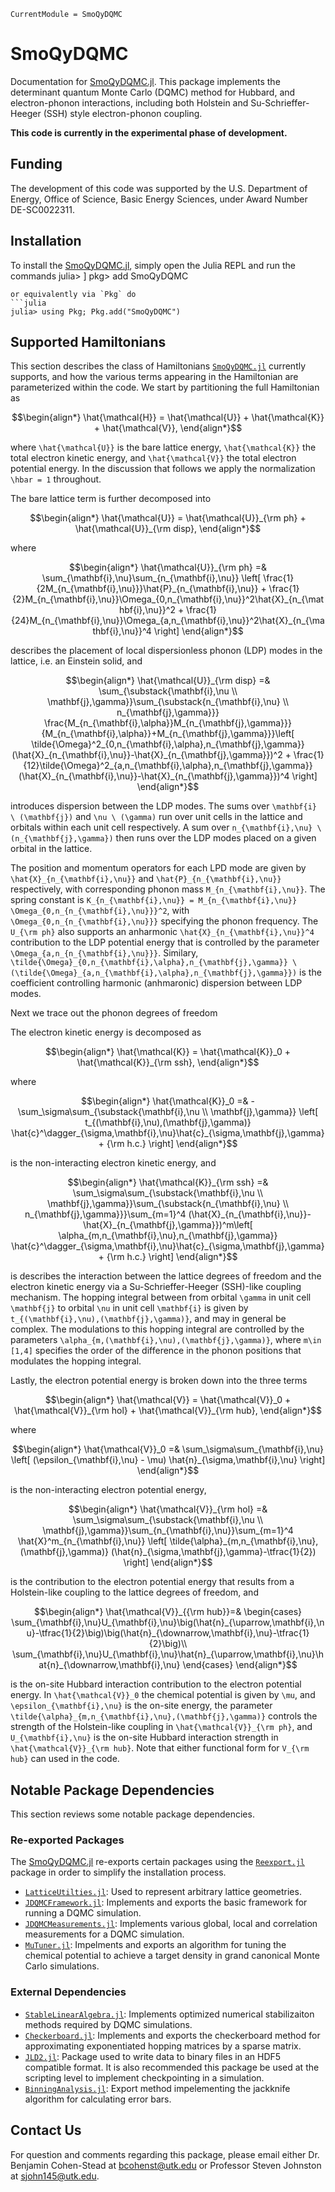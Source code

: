 ```@meta
CurrentModule = SmoQyDQMC
```

# SmoQyDQMC

Documentation for [SmoQyDQMC.jl](https://github.com/SmoQySuite/SmoQyDQMC.jl).
This package implements the determinant quantum Monte Carlo (DQMC) method for Hubbard,
and electron-phonon interactions, including both Holstein and Su-Schrieffer-Heeger (SSH) style
electron-phonon coupling.

**This code is currently in the experimental phase of development.**

## Funding

The development of this code was supported by the U.S. Department of Energy, Office of Science, Basic Energy Sciences,
under Award Number DE-SC0022311.

## Installation

To install the [SmoQyDQMC.jl](https://github.com/SmoQySuite/SmoQyDQMC.jl),
simply open the Julia REPL and run the commands
julia> ]
pkg> add SmoQyDQMC
```
or equivalently via `Pkg` do
```julia
julia> using Pkg; Pkg.add("SmoQyDQMC")
```

## Supported Hamiltonians

This section describes the class of Hamiltonians [`SmoQyDQMC.jl`](https://github.com/SmoQySuite/SmoQyDQMC.jl) currently supports,
and how the various terms appearing in the Hamiltonian are parameterized within the code.
We start by partitioning the full Hamiltonian as 
```math
\begin{align*}
    \hat{\mathcal{H}} = \hat{\mathcal{U}} + \hat{\mathcal{K}} + \hat{\mathcal{V}},
\end{align*}
```
where ``\hat{\mathcal{U}}`` is the bare lattice energy, ``\hat{\mathcal{K}}`` the total electron kinetic energy, and ``\hat{\mathcal{V}}`` the total electron potential energy. In the discussion that follows we apply the normalization ``\hbar = 1`` throughout.

The bare lattice term is further decomposed into
```math
\begin{align*}
    \hat{\mathcal{U}} = \hat{\mathcal{U}}_{\rm ph} + \hat{\mathcal{U}}_{\rm disp},
\end{align*}
```
where
```math
\begin{align*}
    \hat{\mathcal{U}}_{\rm ph} =& \sum_{\mathbf{i},\nu}\sum_{n_{\mathbf{i},\nu}}
        \left[
            \frac{1}{2M_{n_{\mathbf{i},\nu}}}\hat{P}_{n_{\mathbf{i},\nu}}
            + \frac{1}{2}M_{n_{\mathbf{i},\nu}}\Omega_{0,n_{\mathbf{i},\nu}}^2\hat{X}_{n_{\mathbf{i},\nu}}^2
            + \frac{1}{24}M_{n_{\mathbf{i},\nu}}\Omega_{a,n_{\mathbf{i},\nu}}^2\hat{X}_{n_{\mathbf{i},\nu}}^4
        \right]
\end{align*}
```
describes the placement of local dispersionless phonon (LDP) modes in the lattice, i.e. an Einstein solid, and
```math
\begin{align*}
    \hat{\mathcal{U}}_{\rm disp} =& \sum_{\substack{\mathbf{i},\nu \\ \mathbf{j},\gamma}}\sum_{\substack{n_{\mathbf{i},\nu} \\ n_{\mathbf{j},\gamma}}}
        \frac{M_{n_{\mathbf{i},\alpha}}M_{n_{\mathbf{j},\gamma}}}{M_{n_{\mathbf{i},\alpha}}+M_{n_{\mathbf{j},\gamma}}}\left[
            \tilde{\Omega}^2_{0,n_{\mathbf{i},\alpha},n_{\mathbf{j},\gamma}}(\hat{X}_{n_{\mathbf{i},\nu}}-\hat{X}_{n_{\mathbf{j},\gamma}})^2
            + \frac{1}{12}\tilde{\Omega}^2_{a,n_{\mathbf{i},\alpha},n_{\mathbf{j},\gamma}}(\hat{X}_{n_{\mathbf{i},\nu}}-\hat{X}_{n_{\mathbf{j},\gamma}})^4
        \right]
\end{align*}
```
introduces dispersion between the LDP modes. The sums over ``\mathbf{i} \ (\mathbf{j})`` and ``\nu \ (\gamma)`` run over unit cells in the lattice and orbitals within each unit cell respectively. A sum over ``n_{\mathbf{i},\nu} \ (n_{\mathbf{j},\gamma})`` then runs over the LDP modes placed on a given orbital in the lattice.

The position and momentum operators for each LPD mode are given by ``\hat{X}_{n_{\mathbf{i},\nu}}`` and ``\hat{P}_{n_{\mathbf{i},\nu}}`` respectively, with corresponding phonon mass ``M_{n_{\mathbf{i},\nu}}``. The spring constant is ``K_{n_{\mathbf{i},\nu}} = M_{n_{\mathbf{i},\nu}} \Omega_{0,n_{n_{\mathbf{i},\nu}}}^2``, with ``\Omega_{0,n_{n_{\mathbf{i},\nu}}}`` specifying the phonon frequency. The ``U_{\rm ph}`` also supports an anharmonic ``\hat{X}_{n_{\mathbf{i},\nu}}^4`` contribution to the LDP potential energy that is controlled by the parameter ``\Omega_{a,n_{n_{\mathbf{i},\nu}}}``. Similary, ``\tilde{\Omega}_{0,n_{\mathbf{i},\alpha},n_{\mathbf{j},\gamma}} \ (\tilde{\Omega}_{a,n_{\mathbf{i},\alpha},n_{\mathbf{j},\gamma}})`` is the coefficient controlling harmonic (anhmaronic) dispersion between LDP modes.

Next we trace out the phonon degrees of freedom 

The electron kinetic energy is decomposed as
```math
\begin{align*}
    \hat{\mathcal{K}} = \hat{\mathcal{K}}_0 + \hat{\mathcal{K}}_{\rm ssh},
\end{align*}
```
where
```math
\begin{align*}
    \hat{\mathcal{K}}_0 =& -\sum_\sigma\sum_{\substack{\mathbf{i},\nu \\ \mathbf{j},\gamma}}
        \left[
            t_{(\mathbf{i},\nu),(\mathbf{j},\gamma)} \hat{c}^\dagger_{\sigma,\mathbf{i},\nu}\hat{c}_{\sigma,\mathbf{j},\gamma} + {\rm h.c.}
        \right]
\end{align*}
```
is the non-interacting electron kinetic energy, and
```math
\begin{align*}
    \hat{\mathcal{K}}_{\rm ssh} =& \sum_\sigma\sum_{\substack{\mathbf{i},\nu \\ \mathbf{j},\gamma}}\sum_{\substack{n_{\mathbf{i},\nu} \\ n_{\mathbf{j},\gamma}}}\sum_{m=1}^4
        (\hat{X}_{n_{\mathbf{i},\nu}}-\hat{X}_{n_{\mathbf{j},\gamma}})^m\left[
            \alpha_{m,n_{\mathbf{i},\nu},n_{\mathbf{j},\gamma}} \hat{c}^\dagger_{\sigma,\mathbf{i},\nu}\hat{c}_{\sigma,\mathbf{j},\gamma} + {\rm h.c.}
        \right]
\end{align*}
```
is describes the interaction between the lattice degrees of freedom and the electron kinetic energy via a Su-Schrieffer-Heeger (SSH)-like coupling mechanism. The hopping integral between from orbital ``\gamma`` in unit cell ``\mathbf{j}`` to orbital ``\nu`` in unit cell ``\mathbf{i}`` is given by ``t_{(\mathbf{i},\nu),(\mathbf{j},\gamma)}``, and may in general be complex. The modulations to this hopping integral are controlled by the parameters ``\alpha_{m,(\mathbf{i},\nu),(\mathbf{j},\gamma)}``, where ``m\in [1,4]`` specifies the order of the difference in the phonon positions that modulates the hopping integral.

Lastly, the electron potential energy is broken down into the three terms
```math
\begin{align*}
    \hat{\mathcal{V}} = \hat{\mathcal{V}}_0 + \hat{\mathcal{V}}_{\rm hol} + \hat{\mathcal{V}}_{\rm hub},
\end{align*}
```
where
```math
\begin{align*}
    \hat{\mathcal{V}}_0 =& \sum_\sigma\sum_{\mathbf{i},\nu}
        \left[
            (\epsilon_{\mathbf{i},\nu} - \mu) \hat{n}_{\sigma,\mathbf{i},\nu}
        \right]
\end{align*}
```
is the non-interacting electron potential energy,
```math
\begin{align*}
    \hat{\mathcal{V}}_{\rm hol} =& \sum_\sigma\sum_{\substack{\mathbf{i},\nu \\ \mathbf{j},\gamma}}\sum_{n_{\mathbf{i},\nu}}\sum_{m=1}^4
        \hat{X}^m_{n_{\mathbf{i},\nu}} \left[
            \tilde{\alpha}_{m,n_{\mathbf{i},\nu},(\mathbf{j},\gamma)} (\hat{n}_{\sigma,\mathbf{j},\gamma}-\tfrac{1}{2})
        \right]
\end{align*}
```
is the contribution to the electron potential energy that results from a Holstein-like coupling to the lattice degrees of freedom, and
```math
\begin{align*}
    \hat{\mathcal{V}}_{{\rm hub}}=&
    \begin{cases}
        \sum_{\mathbf{i},\nu}U_{\mathbf{i},\nu}\big(\hat{n}_{\uparrow,\mathbf{i},\nu}-\tfrac{1}{2}\big)\big(\hat{n}_{\downarrow,\mathbf{i},\nu}-\tfrac{1}{2}\big)\\
        \sum_{\mathbf{i},\nu}U_{\mathbf{i},\nu}\hat{n}_{\uparrow,\mathbf{i},\nu}\hat{n}_{\downarrow,\mathbf{i},\nu}
    \end{cases}
\end{align*}
```
is the on-site Hubbard interaction contribution to the electron potential energy. In ``\hat{\mathcal{V}}_0`` the chemical potential is given by ``\mu``, and ``\epsilon_{\mathbf{i},\nu}`` is the on-site energy, the parameter ``\tilde{\alpha}_{m,n_{\mathbf{i},\nu},(\mathbf{j},\gamma)}`` controls the strength of the Holstein-like coupling in ``\hat{\mathcal{V}}_{\rm ph}``, and ``U_{\mathbf{i},\nu}`` is the on-site Hubbard interaction strength in ``\hat{\mathcal{V}}_{\rm hub}``. Note that either functional form for ``V_{\rm hub}`` can used in the code.

## Notable Package Dependencies

This section reviews some notable package dependencies.

### Re-exported Packages

The [SmoQyDQMC.jl](https://github.com/SmoQySuite/SmoQyDQMC.jl) re-exports certain packages using
the [`Reexport.jl`](https://github.com/simonster/Reexport.jl.git) package in order to simplify the installation process.

- [`LatticeUtilties.jl`](https://github.com/cohensbw/LatticeUtilities.jl.git): Used to represent arbitrary lattice geometries.
- [`JDQMCFramework.jl`](https://github.com/SmoQySuite/JDQMCFramework.jl.git): Implements and exports the basic framework for running a DQMC simulation.
- [`JDQMCMeasurements.jl`](https://github.com/SmoQySuite/JDQMCMeasurements.jl.git): Implements various global, local and correlation measurements for a DQMC simulation.
- [`MuTuner.jl`](https://github.com/cohensbw/MuTuner.jl.git): Impelments and exports an algorithm for tuning the chemical potential to achieve a target density in grand canonical Monte Carlo simulations.

### External Dependencies

- [`StableLinearAlgebra.jl`](https://github.com/cohensbw/StableLinearAlgebra.jl.git): Implements optimized numerical stabilizaiton methods required by DQMC simulations.
- [`Checkerboard.jl`](https://github.com/cohensbw/Checkerboard.jl.git): Implements and exports the checkerboard method for approximating exponentiated hopping matrices by a sparse matrix.
- [`JLD2.jl`](https://github.com/JuliaIO/JLD2.jl.git): Package used to write data to binary files in an HDF5 compatible format. It is also recommended this package be used at the scripting level to implement checkpointing in a simulation.
- [`BinningAnalysis.jl`](https://github.com/carstenbauer/BinningAnalysis.jl.git): Export method impelementing the jackknife algorithm for calculating error bars.

## Contact Us

For question and comments regarding this package, please email either Dr. Benjamin Cohen-Stead at [bcohenst@utk.edu](mailto:bcohenst@utk.edu) or Professor Steven Johnston at [sjohn145@utk.edu](mailto:sjohn145@utk.edu).